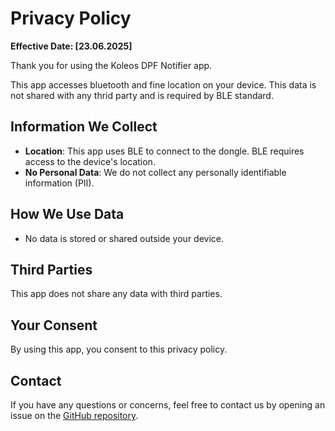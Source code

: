 # Privacy Policy

**Effective Date: [23.06.2025]**

Thank you for using the Koleos DPF Notifier app.

This app accesses bluetooth and fine location on your device. This data is not shared with any thrid party and is required by BLE standard.

## Information We Collect

- **Location**: This app uses BLE to connect to the dongle. BLE requires access to the device's location.
- **No Personal Data**: We do not collect any personally identifiable information (PII).

## How We Use Data

- No data is stored or shared outside your device.

## Third Parties

This app does not share any data with third parties.

## Your Consent

By using this app, you consent to this privacy policy.

## Contact

If you have any questions or concerns, feel free to contact us by opening an issue on the [GitHub repository](https://github.com/casianb2/koleos-dpf-alert).

